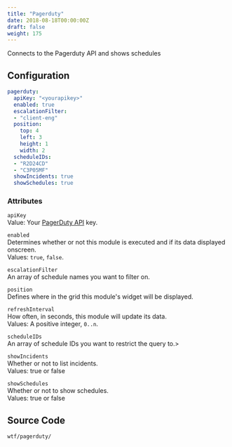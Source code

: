 ```yaml
---
title: "Pagerduty"
date: 2018-08-18T00:00:00Z
draft: false
weight: 175
---
```


Connects to the Pagerduty API and shows schedules

## Configuration

```yaml
pagerduty:
  apiKey: "<yourapikey>"
  enabled: true
  escalationFilter:
  - "client-eng"
  position:
    top: 4
    left: 3
    height: 1
    width: 2
  scheduleIDs:
  - "R2D24CD"
  - "C3P05MF"
  showIncidents: true
  showSchedules: true
```

### Attributes

`apiKey` <br />
Value: Your <a href="https://v2.developer.pagerduty.com/docs/authentication">PagerDuty API</a> key.

`enabled` <br />
Determines whether or not this module is executed and if its data displayed onscreen. <br />
Values: `true`, `false`.

`escalationFilter` <br />
An array of schedule names you want to filter on. 

`position` <br />
Defines where in the grid this module's widget will be displayed. <br />

`refreshInterval` <br />
How often, in seconds, this module will update its data. <br />
Values: A positive integer, `0..n`.

`scheduleIDs` <br />
An array of schedule IDs you want to restrict the query to.>

`showIncidents` <br />
Whether or not to list incidents. <br />
Values: true or false

`showSchedules` <br />
Whether or not to show schedules. <br />
Values: true or false

## Source Code

```bash
wtf/pagerduty/
```
